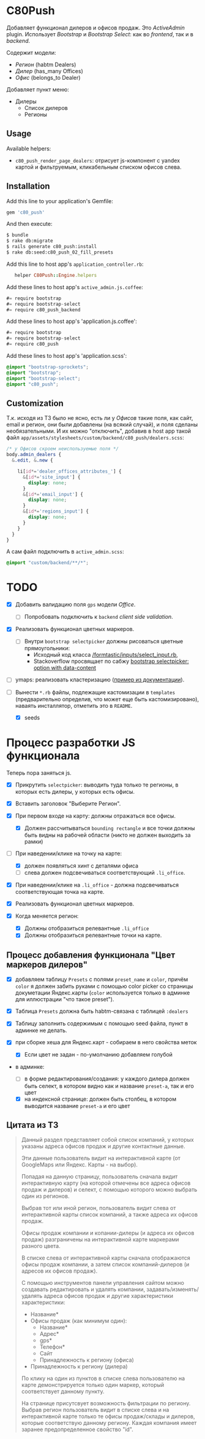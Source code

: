 # C80Push

Добавляет функционал дилеров и офисов продаж. 
Это *ActiveAdmin* plugin.
Использует *Bootstrap* и *Bootstrap Select*: как во *frontend*,
так и в *backend*.

Содержит модели: 

* *Регион* (habtm Dealers)
* *Дилер* (has_many Offices)
* *Офис* (belongs_to Dealer)

Добавляет пункт меню:

* Дилеры
    * Список дилеров
    * Регионы

## Usage

Available helpers:

* `c80_push_render_page_dealers`: отрисует js-компонент с yandex картой
и фильтруемым, кликабельным списком офисов слева.

## Installation

Add this line to your application's Gemfile:

```ruby
gem 'c80_push'
```

And then execute:

```bash
$ bundle
$ rake db:migrate
$ rails generate c80_push:install
$ rake db:seed:c80_push_02_fill_presets
```

Add this line to host app's `application_controller.rb`:
 
```ruby
   helper C80Push::Engine.helpers
```

Add these lines to host app's `active_admin.js.coffee`:

```js
#= require bootstrap
#= require bootstrap-select
#= require c80_push_backend
```

Add these lines to host app's 'application.js.coffee':

```js
#= require bootstrap
#= require bootstrap-select
#= require c80_push
```

Add these lines to host app's 'application.scss':

```css
@import "bootstrap-sprockets";
@import "bootstrap";
@import "bootstrap-select";
@import "c80_push";
```

## Customization

Т.к. исходя из ТЗ было не ясно, есть ли у *Офисов* такие поля, как
сайт, email и регион, они были добавлены (на всякий случай), и поля
сделаны необязательными. И их можно "отключить", добавив в host app
такой файл `app/assets/stylesheets/custom/backend/c80_push/dealers.scss`:

```scss
/* у Офисов скроем неиспользуемые поля */
body.admin_dealers {
  &.edit, &.new {

    li[id*='dealer_offices_attributes_'] {
      &[id*='site_input'] {
        display: none;
      }
      &[id*='email_input'] {
        display: none;
      }
      &[id*='regions_input'] {
        display: none;
      }
    }
  }
}
```

А сам файл подключить в `active_admin.scss`:

```scss
@import "custom/backend/**/*";
```

# TODO

* [X] Добавить валидацию поля `gps` модели *Office*.

    - [ ] Попробовать подключить к `backend` *client side validation*.

* [X] Реализовать функционал цветных маркеров.

    - [ ] Внутри `bootstrap selectpicker` должны рисоваться цветные прямоугольники: 
        - Исходный код класса [/formtastic/inputs/select_input.rb](https://github.com/justinfrench/formtastic/blob/master/lib/formtastic/inputs/select_input.rb),
        - Stackoverflow просвящает по сабжу [bootstrap selectpicker: option with data-content](https://stackoverflow.com/questions/26069286/bootstrap-with-select-list-that-contains-only-images)

* [ ] ymaps: реализовать кластеризацию ([пример из документации](https://tech.yandex.ru/maps/jsbox/2.1/clusterer_create)).

* [ ] Вынести `*.rb` файлы, подлежащие кастомизации в `templates` (предварительно
определив, что может еще быть кастомизировано), наваять инсталлятор,
отметить это в `README`.

    - [X] seeds

# Процесс разработки JS функционала 

Теперь пора заняться js.

* [X] Прикрутить `selectpicker`: выводить туда только те регионы, в которых есть дилеры,
у которых есть офисы.

* [X] Вставить заголовок "Выберите Регион". 

* [X] При первом входе на карту: должны отражаться все офисы.

    - [X] Должен рассчитываться `bounding rectangle` и все точки должны быть видны
    на рабочей области (никто не должен выходить за рамки)

* [ ] При наведении/клике на точку на карте:
 
    - [X] должен появляться хинт с деталями офиса
    - [ ] слева должен подсвечиваться соответствующий `.li_office`.
       
* [X] При наведении/клике на `.li_office` - должна подсвечиваться соответствующая 
точка на карте.       
 
* [X] Реализовать функционал цветных маркеров.

* [X] Когда меняется регион:

    * [X] Должны отобразиться релевантные `.li_office`
    * [X] Должны отобразиться релевантные точки на карте.

## Процесс добавления функционала "Цвет маркеров дилеров"

* [X] добавляем таблицу `Presets` с полями `preset_name`
и `color`, причём `color` я должен забить руками с помощью color picker
со страницы докуметации Яндекс.карты (`color` используется только в админке
для иллюстрации "что такое preset").

* [X] Таблица `Presets` должна быть habtm-связана с таблицей `:dealers`

* [X] Таблицу заполнить содержимым с помощью seed файла, пункт в админке не делать.

* [X] при сборке хеша для Яндекс.карт - собираем в него свойства меток

    - [X] Если цвет не задан - по-умолчанию добавляем голубой 

* в админке:

    - [ ] в форме редактирования/создания: у каждого дилера должен быть селект, в котором видно как
    и название `preset-а`, так и его цвет

    * [X] на индексной странице: должен быть столбец, в котором выводится название
    `preset-a` и его цвет

## Цитата из ТЗ

> Данный раздел представляет собой список компаний, у которых указаны
> адреса офисов продаж и другие контактные данные.
> 
> Эти данные пользователь видит на интерактивной карте
> (от GoogleMaps или Яндекс. Карты - на выбор).
> 
> Попадая на данную страницу, пользователь сначала видит интерактивную
> карту (на которой отмечены все адреса офисов продаж и дилеров) и
> селект, с помощью которого можно выбрать один из регионов.
> 
> Выбрав тот или иной регион, пользователь видит слева от
> интерактивной карты список компаний, а также адреса их офисов продаж.
> 
> Офисы продаж компании и копании-дилеры (и адреса их офисов продаж)
> разграничены на интерактивной карте маркерами разного цвета.
> 
> В списке слева от интерактивной карты сначала отображаются офисы
> продаж компании, а затем список компаний-дилеров
> (и адресов их офисов продаж).
> 
> С помощью инструментов панели управления сайтом можно создавать
> редактировать и удалять компании, задавать/изменять/удалять
> адреса офисов продаж и другие характеристики характеристики:
> 
> - Название*
> - Офисы продаж (как минимум один):
>     - Название*
>     - Адрес*
>     - gps*
>     - Телефон*
>     - Сайт
>     - Принадлежность к региону (офиса)
> - Принадлежность к региону (дилера)
> 
> По клику на один из пунктов в списке слева пользователю на
> карте демонстрируется только один маркер, который соответствует
> данному пункту.
> 
> На странице присутсвует возможность фильтрации по региону.
> Выбрав регион пользователь видит в списке слева и на
> интерактивной карте только те офисы продаж/склады и дилеров,
> которые соответствую данному региону.
> Каждая компания имеет заранее предопределенное свойство "id".

